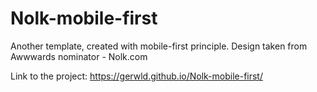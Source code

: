# Nolk-mobile-first
Another template, created with mobile-first principle. Design taken from Awwwards nominator - Nolk.com

Link to the project: https://gerwld.github.io/Nolk-mobile-first/
